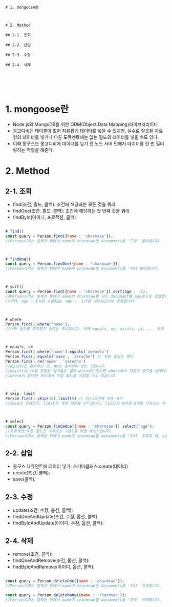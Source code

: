 ```
# 1. mongoose란



# 2. Method

## 2-1. 조회

## 2-2. 삽입

## 2-3. 수정

## 2-4. 삭제






```







# 1. mongoose란

- Node.js와 MongoDB를 위한 ODM(Object Data Mapping)라이브러리이다
- 몽고디비는 테이블이 없어 자유롭게 데이터를 넣을 수 있지만, 실수로 잘못된 자료형의 데이터를 넣거나 다른 도큐멘트에는 없는 필드의 데이터를 넣을 수도 있다. 
- 이때 몽구스는 몽고디비에 데이터를 넣기 전 노드 서버 단에서 데이터를 한 번 필터링하는 역할을 해준다. 






# 2. Method

## 2-1. 조회
- find(조건, 필드, 콜백):  조건에 해당하는 모든 것을 쿼리
- findOne(조건, 필드, 콜백): 조건에 해당하는 첫 번째 것을 쿼리
- findById(아이디, 프로젝션, 콜백)



``` JavaScript

# find()
const query = Person.find({name : 'charmsae'});
//Person이라는 컬렉션 안에서 name이 charmsae인 documents를 '모두' 불러옵니다.



# findOne()
const query = Person.findOne({name : 'charmsae'});
//Person이라는 컬렉션 안에서 name이 charmsae인 documents를 '하나'불러옵니다.



# sort()
const query = Person.find({name : 'charmsae'}).sort(age : -1);
//Person이라는 컬렉션 안에서 name이 charmsae인 모든 document를 age순으로 정렬합니다.
//이때, age : 1이면 오름차순, age : -1이면 내림차순으로 정렬합니다.



# where
Person.find().where('name');
//어떤 필드를 조작할지 정하는 쿼리입니다. 뒤에 equals, ne, exists, gt, ... 등의 쿼리를 사용하면 됩니다.



# equals, ne
Person.find().where('name').equals('zerocho')
Person.find().equals('name', 'zerocho') // 위와 동일한 쿼리
Person.find().ne('name', 'zerocho')
//equals는 일치하는 것, ne는 일치하지 않는 것입니다. 
//exists와 ne를 포함한 쿼리들은 앞에 where이 있으면 where에서 지정한 필드를 업데이트합니다. 
//where이 없다면 쿼리에서 직접 필드를 지정할 수도 있습니다.



# skip, limit
Person.find().skip(10).limit(5) // 11~15번째 사람 쿼리
//skip은 건너뛰기, limit은 개수 제한을 나타냅니다. limit은 0이면 0개를 가져오는 게 아니라 다 가져옵니다.



# select
const query = Person.findeOne({name : 'charmsae'}).select('age');
//프로젝션(특정 필드만 가져오는 기능)을 위한 메소드입니다.
//Person이라는 컬렉션 안에서 name이 charmsae인 documents를 '하나' 조회한 뒤, age 필드만 가져옵니다.

```




## 2-2. 삽입

- 몽구스 다큐먼트에 데이터 넣기: 스키마클래스.create(데이터)
- create(조건, 콜백);
- save(콜백);




## 2-3. 수정
- update(조건, 수정, 옵션, 콜백):
- findOneAndUpdate(조건, 수정, 옵션, 콜백):
- findByIdAndUpdate(아이디, 수정, 옵션, 콜백):




## 2-4. 삭제
- remove(조건, 콜백):
- findOneAndRemove(조건, 옵션, 콜백):
- findByIdAndRemove(아이디, 옵션, 콜백):

``` JavaScript

const query = Person.deleteOne({name : 'charmsae'});
//Person이라는 컬렉션 안에서 name이 charmsae인 documents를 '하나' 삭제합니다.

const query = Person.deleteMany({name : 'charmsae'});
//Person이라는 컬렉션 안에서 name이 charmsae인 documents를 '모두' 삭제합니다.


```
























